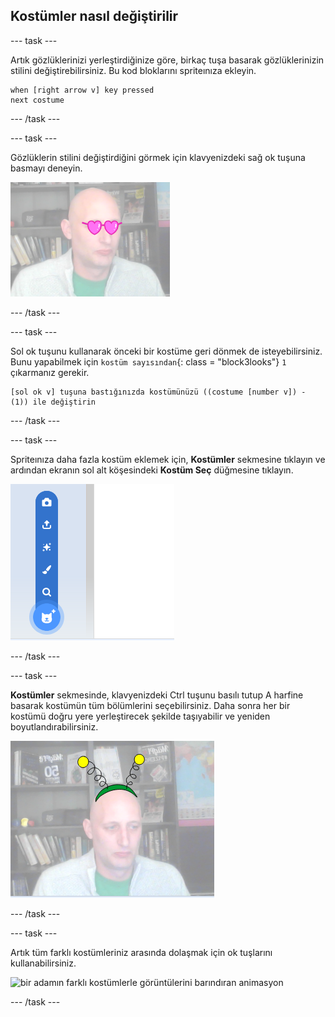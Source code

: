 ## Kostümler nasıl değiştirilir

--- task ---

Artık gözlüklerinizi yerleştirdiğinize göre, birkaç tuşa basarak gözlüklerinizin stilini değiştirebilirsiniz. Bu kod bloklarını spriteınıza ekleyin.

```blocks3
when [right arrow v] key pressed
next costume
```

--- /task ---

--- task ---

Gözlüklerin stilini değiştirdiğini görmek için klavyenizdeki sağ ok tuşuna basmayı deneyin.

![kalp şeklinde gözlük takan bir adam görüntüsü](images/heart-glasses.png)

--- /task ---

--- task ---

Sol ok tuşunu kullanarak önceki bir kostüme geri dönmek de isteyebilirsiniz. Bunu yapabilmek için `kostüm sayısından`{: class = "block3looks"} `1` çıkarmanız gerekir.

```blocks3
[sol ok v] tuşuna bastığınızda kostümünüzü ((costume [number v]) - (1)) ile değiştirin
```

--- /task ---

--- task ---

Spriteınıza daha fazla kostüm eklemek için, **Kostümler** sekmesine tıklayın ve ardından ekranın sol alt köşesindeki **Kostüm Seç** düğmesine tıklayın.

![menü açıkken bir kostüm seç düğmesini gösteren ekran görüntüsü](images/choose-costume.png)

--- /task ---

--- task ---

**Kostümler** sekmesinde, klavyenizdeki Ctrl tuşunu basılı tutup A harfine basarak kostümün tüm bölümlerini seçebilirsiniz. Daha sonra her bir kostümü doğru yere yerleştirecek şekilde taşıyabilir ve yeniden boyutlandırabilirsiniz.

![kafasında uzaylı anteni takan bir adamın görüntüsü](images/alien-antenna.png)

--- /task ---

--- task ---

Artık tüm farklı kostümleriniz arasında dolaşmak için ok tuşlarını kullanabilirsiniz.

![bir adamın farklı kostümlerle görüntülerini barındıran animasyon](images/costumes.gif)

--- /task ---

